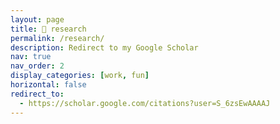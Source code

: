 ```yaml
---
layout: page
title: 🔬 research
permalink: /research/
description: Redirect to my Google Scholar
nav: true
nav_order: 2
display_categories: [work, fun]
horizontal: false
redirect_to:
  - https://scholar.google.com/citations?user=S_6zsEwAAAAJ
---
```

